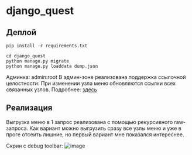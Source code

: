 # django_quest
## Деплой
~~~
pip install -r requirements.txt
~~~
~~~
cd django_quest
python manage.py migrate
python manage.py loaddata dump.json
~~~
Админка: admin:root
В админ-зоне реализована поддержка ссылочной целостности:
При изменении узла меню обновляются ссылки всех связанных узлов.
Подробнее: [здесь](https://github.com/P90Master/django_quest/blob/bc4e50f621e5f801b1fcc0917bb31c1e3dad1dc9/django_quest/menu/admin.py#L38)

## Реализация
Выгрузка меню в 1 запрос реализована с помощью рекурсивного raw-запроса.
Как вариант можно выгрузить сразу все узлы меню и уже в проге отсеить лишние,
но первый вариант мне показался интереснее.

Скрин с debug toolbar:
![image](https://user-images.githubusercontent.com/61431365/222961990-e3642547-db3b-4dee-a6dd-0c5388ff750d.png)
